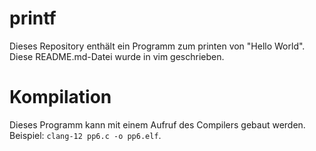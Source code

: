 # printf

Dieses Repository enthält ein Programm zum printen von "Hello World".
Diese README.md-Datei wurde in vim geschrieben.

# Kompilation

Dieses Programm kann mit einem Aufruf des Compilers gebaut werden.
Beispiel: `clang-12 pp6.c -o pp6.elf`.
